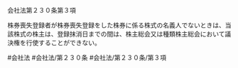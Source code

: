 会社法第２３０条第３項

株券喪失登録者が株券喪失登録をした株券に係る株式の名義人でないときは、当該株式の株主は、登録抹消日までの間は、株主総会又は種類株主総会において議決権を行使することができない。

#会社法
#会社法/第２３０条
#会社法/第２３０条/第３項
